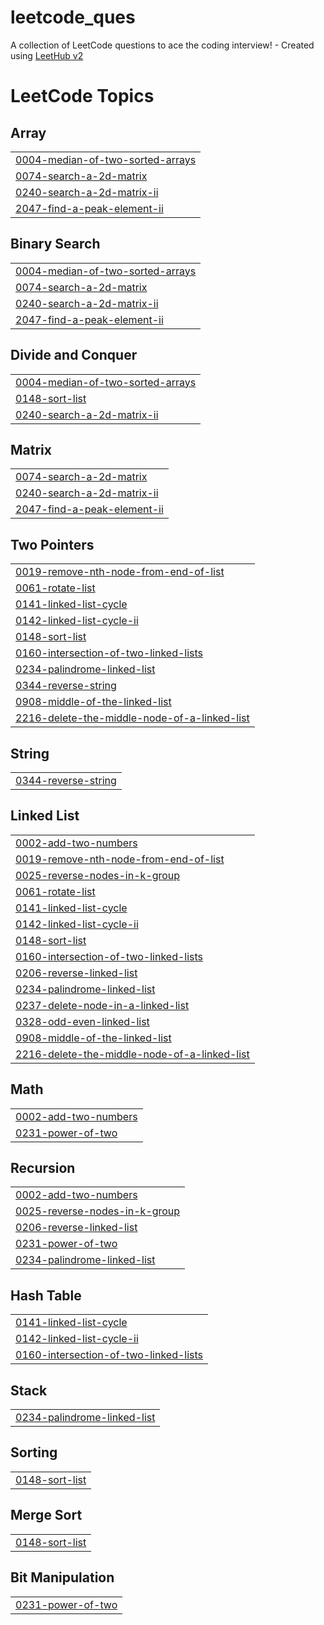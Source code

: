 # leetcode_ques
A collection of LeetCode questions to ace the coding interview! - Created using [LeetHub v2](https://github.com/arunbhardwaj/LeetHub-2.0)

<!---LeetCode Topics Start-->
# LeetCode Topics
## Array
|  |
| ------- |
| [0004-median-of-two-sorted-arrays](https://github.com/piyushrana31/leetcode_ques/tree/master/0004-median-of-two-sorted-arrays) |
| [0074-search-a-2d-matrix](https://github.com/piyushrana31/leetcode_ques/tree/master/0074-search-a-2d-matrix) |
| [0240-search-a-2d-matrix-ii](https://github.com/piyushrana31/leetcode_ques/tree/master/0240-search-a-2d-matrix-ii) |
| [2047-find-a-peak-element-ii](https://github.com/piyushrana31/leetcode_ques/tree/master/2047-find-a-peak-element-ii) |
## Binary Search
|  |
| ------- |
| [0004-median-of-two-sorted-arrays](https://github.com/piyushrana31/leetcode_ques/tree/master/0004-median-of-two-sorted-arrays) |
| [0074-search-a-2d-matrix](https://github.com/piyushrana31/leetcode_ques/tree/master/0074-search-a-2d-matrix) |
| [0240-search-a-2d-matrix-ii](https://github.com/piyushrana31/leetcode_ques/tree/master/0240-search-a-2d-matrix-ii) |
| [2047-find-a-peak-element-ii](https://github.com/piyushrana31/leetcode_ques/tree/master/2047-find-a-peak-element-ii) |
## Divide and Conquer
|  |
| ------- |
| [0004-median-of-two-sorted-arrays](https://github.com/piyushrana31/leetcode_ques/tree/master/0004-median-of-two-sorted-arrays) |
| [0148-sort-list](https://github.com/piyushrana31/leetcode_ques/tree/master/0148-sort-list) |
| [0240-search-a-2d-matrix-ii](https://github.com/piyushrana31/leetcode_ques/tree/master/0240-search-a-2d-matrix-ii) |
## Matrix
|  |
| ------- |
| [0074-search-a-2d-matrix](https://github.com/piyushrana31/leetcode_ques/tree/master/0074-search-a-2d-matrix) |
| [0240-search-a-2d-matrix-ii](https://github.com/piyushrana31/leetcode_ques/tree/master/0240-search-a-2d-matrix-ii) |
| [2047-find-a-peak-element-ii](https://github.com/piyushrana31/leetcode_ques/tree/master/2047-find-a-peak-element-ii) |
## Two Pointers
|  |
| ------- |
| [0019-remove-nth-node-from-end-of-list](https://github.com/piyushrana31/leetcode_ques/tree/master/0019-remove-nth-node-from-end-of-list) |
| [0061-rotate-list](https://github.com/piyushrana31/leetcode_ques/tree/master/0061-rotate-list) |
| [0141-linked-list-cycle](https://github.com/piyushrana31/leetcode_ques/tree/master/0141-linked-list-cycle) |
| [0142-linked-list-cycle-ii](https://github.com/piyushrana31/leetcode_ques/tree/master/0142-linked-list-cycle-ii) |
| [0148-sort-list](https://github.com/piyushrana31/leetcode_ques/tree/master/0148-sort-list) |
| [0160-intersection-of-two-linked-lists](https://github.com/piyushrana31/leetcode_ques/tree/master/0160-intersection-of-two-linked-lists) |
| [0234-palindrome-linked-list](https://github.com/piyushrana31/leetcode_ques/tree/master/0234-palindrome-linked-list) |
| [0344-reverse-string](https://github.com/piyushrana31/leetcode_ques/tree/master/0344-reverse-string) |
| [0908-middle-of-the-linked-list](https://github.com/piyushrana31/leetcode_ques/tree/master/0908-middle-of-the-linked-list) |
| [2216-delete-the-middle-node-of-a-linked-list](https://github.com/piyushrana31/leetcode_ques/tree/master/2216-delete-the-middle-node-of-a-linked-list) |
## String
|  |
| ------- |
| [0344-reverse-string](https://github.com/piyushrana31/leetcode_ques/tree/master/0344-reverse-string) |
## Linked List
|  |
| ------- |
| [0002-add-two-numbers](https://github.com/piyushrana31/leetcode_ques/tree/master/0002-add-two-numbers) |
| [0019-remove-nth-node-from-end-of-list](https://github.com/piyushrana31/leetcode_ques/tree/master/0019-remove-nth-node-from-end-of-list) |
| [0025-reverse-nodes-in-k-group](https://github.com/piyushrana31/leetcode_ques/tree/master/0025-reverse-nodes-in-k-group) |
| [0061-rotate-list](https://github.com/piyushrana31/leetcode_ques/tree/master/0061-rotate-list) |
| [0141-linked-list-cycle](https://github.com/piyushrana31/leetcode_ques/tree/master/0141-linked-list-cycle) |
| [0142-linked-list-cycle-ii](https://github.com/piyushrana31/leetcode_ques/tree/master/0142-linked-list-cycle-ii) |
| [0148-sort-list](https://github.com/piyushrana31/leetcode_ques/tree/master/0148-sort-list) |
| [0160-intersection-of-two-linked-lists](https://github.com/piyushrana31/leetcode_ques/tree/master/0160-intersection-of-two-linked-lists) |
| [0206-reverse-linked-list](https://github.com/piyushrana31/leetcode_ques/tree/master/0206-reverse-linked-list) |
| [0234-palindrome-linked-list](https://github.com/piyushrana31/leetcode_ques/tree/master/0234-palindrome-linked-list) |
| [0237-delete-node-in-a-linked-list](https://github.com/piyushrana31/leetcode_ques/tree/master/0237-delete-node-in-a-linked-list) |
| [0328-odd-even-linked-list](https://github.com/piyushrana31/leetcode_ques/tree/master/0328-odd-even-linked-list) |
| [0908-middle-of-the-linked-list](https://github.com/piyushrana31/leetcode_ques/tree/master/0908-middle-of-the-linked-list) |
| [2216-delete-the-middle-node-of-a-linked-list](https://github.com/piyushrana31/leetcode_ques/tree/master/2216-delete-the-middle-node-of-a-linked-list) |
## Math
|  |
| ------- |
| [0002-add-two-numbers](https://github.com/piyushrana31/leetcode_ques/tree/master/0002-add-two-numbers) |
| [0231-power-of-two](https://github.com/piyushrana31/leetcode_ques/tree/master/0231-power-of-two) |
## Recursion
|  |
| ------- |
| [0002-add-two-numbers](https://github.com/piyushrana31/leetcode_ques/tree/master/0002-add-two-numbers) |
| [0025-reverse-nodes-in-k-group](https://github.com/piyushrana31/leetcode_ques/tree/master/0025-reverse-nodes-in-k-group) |
| [0206-reverse-linked-list](https://github.com/piyushrana31/leetcode_ques/tree/master/0206-reverse-linked-list) |
| [0231-power-of-two](https://github.com/piyushrana31/leetcode_ques/tree/master/0231-power-of-two) |
| [0234-palindrome-linked-list](https://github.com/piyushrana31/leetcode_ques/tree/master/0234-palindrome-linked-list) |
## Hash Table
|  |
| ------- |
| [0141-linked-list-cycle](https://github.com/piyushrana31/leetcode_ques/tree/master/0141-linked-list-cycle) |
| [0142-linked-list-cycle-ii](https://github.com/piyushrana31/leetcode_ques/tree/master/0142-linked-list-cycle-ii) |
| [0160-intersection-of-two-linked-lists](https://github.com/piyushrana31/leetcode_ques/tree/master/0160-intersection-of-two-linked-lists) |
## Stack
|  |
| ------- |
| [0234-palindrome-linked-list](https://github.com/piyushrana31/leetcode_ques/tree/master/0234-palindrome-linked-list) |
## Sorting
|  |
| ------- |
| [0148-sort-list](https://github.com/piyushrana31/leetcode_ques/tree/master/0148-sort-list) |
## Merge Sort
|  |
| ------- |
| [0148-sort-list](https://github.com/piyushrana31/leetcode_ques/tree/master/0148-sort-list) |
## Bit Manipulation
|  |
| ------- |
| [0231-power-of-two](https://github.com/piyushrana31/leetcode_ques/tree/master/0231-power-of-two) |
<!---LeetCode Topics End-->